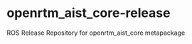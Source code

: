 openrtm_aist_core-release
=========================

ROS Release Repository for openrtm_aist_core metapackage
